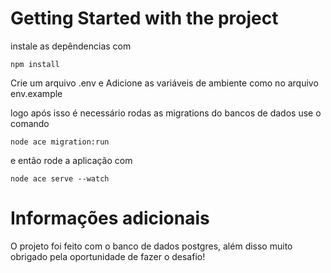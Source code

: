 # Getting Started with the project

  

instale as depêndencias com

```
npm install
```

Crie um arquivo .env e Adicione as variáveis de ambiente como no arquivo env.example


logo após isso é necessário rodas as migrations do bancos de dados use o comando

```
node ace migration:run
```

e então rode a aplicação com

```
node ace serve --watch
```

# Informações adicionais

O projeto foi feito com o banco de dados postgres, além disso muito obrigado pela oportunidade de fazer o desafio!

